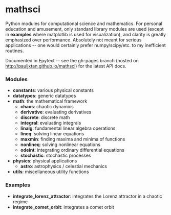 mathsci
========
Python modules for computational science and mathematics. For personal education and amusement, only standard library modules are used (except in __examples__ where matplotlib is used for visualization), and clarity is greatly emphasized over performance. Absolutely not meant for serious applications -- one would certainly prefer numpy/scipy/etc. to my inefficient routines.

Documented in Epytext -- see the gh-pages branch (hosted on http://pauljxtan.github.io/mathsci) for the latest API docs.

### Modules ###
* __constants__: various physical constants
* __datatypes__: generic datatypes
* __math__: the mathematical framework
    * __chaos__: chaotic dynamics
    * __derivative__: evaluating derivatives
    * __discrete__: discrete math
    * __integral__: evaluating integrals
    * __linalg__: fundamental linear algebra operations
    * __lineq__: solving linear equations
    * __maxmin__: finding maxima and minima of functions
    * __nonlineq__: solving nonlinear equations
    * __odeint__: integrating ordinary differential equations
    * __stochastic__: stochastic processes
* __physics__: physical applications
    * __astro__: astrophysics / celestial mechanics
* __utils__: miscellaneous utility functions

### Examples ###
* __integrate_lorenz_attractor__: integrates the Lorenz attractor in a chaotic regime
* __integrate_comet_orbit__: integrates a comet orbit

